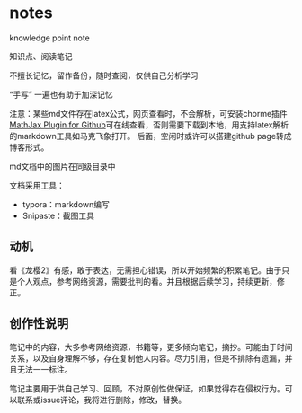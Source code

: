 # notes
knowledge point note

知识点、阅读笔记


不擅长记忆，留作备份，随时查阅，仅供自己分析学习


“手写” 一遍也有助于加深记忆

注意：某些md文件存在latex公式，网页查看时，不会解析，可安装chorme插件[MathJax Plugin for Github](https://chrome.google.com/webstore/detail/mathjax-plugin-for-github/ioemnmodlmafdkllaclgeombjnmnbima/related)可在线查看，否则需要下载到本地，用支持latex解析的markdown工具如马克飞象打开。
后面，空闲时或许可以搭建github page转成博客形式。

md文档中的图片在同级目录中

文档采用工具：
- typora：markdown编写
- Snipaste：截图工具

## 动机
看《龙樱2》有感，敢于表达，无需担心错误，所以开始频繁的积累笔记。由于只是个人观点，参考网络资源，需要批判的看。并且根据后续学习，持续更新，修正。


## 创作性说明
笔记中的内容，大多参考网络资源，书籍等，更多倾向笔记，摘抄。可能由于时间关系，以及自身理解不够，存在复制他人内容。尽力引用，但是不排除有遗漏，并且无法一一标注。

笔记主要用于供自己学习、回顾，不对原创性做保证，如果觉得存在侵权行为。可以联系或issue评论，我将进行删除，修改，替换。

